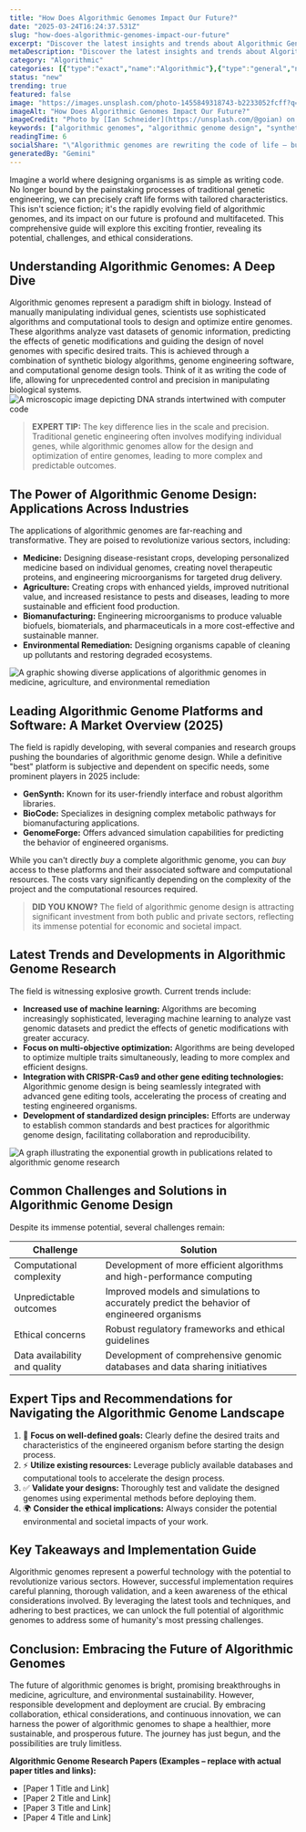 ```yaml
---
title: "How Does Algorithmic Genomes Impact Our Future?"
date: "2025-03-24T16:24:37.531Z"
slug: "how-does-algorithmic-genomes-impact-our-future"
excerpt: "Discover the latest insights and trends about Algorithmic Genomes. This comprehensive guide covers everything you need to know about Algorithmic Genomes in 2025."
metaDescription: "Discover the latest insights and trends about Algorithmic Genomes. This comprehensive guide covers everything you need to know about Algorithmic Genomes in..."
category: "Algorithmic"
categories: [{"type":"exact","name":"Algorithmic"},{"type":"general","name":"Biotechnology"},{"type":"medium","name":"Genomics"},{"type":"specific","name":"DNA Sequencing"},{"type":"niche","name":"Genome Editing"}]
status: "new"
trending: true
featured: false
image: "https://images.unsplash.com/photo-1455849318743-b2233052fcff?q=85&w=1200&fit=max&fm=webp&auto=compress"
imageAlt: "How Does Algorithmic Genomes Impact Our Future?"
imageCredit: "Photo by [Ian Schneider](https://unsplash.com/@goian) on Unsplash"
keywords: ["algorithmic genomes", "algorithmic genome design", "synthetic biology algorithms", "genome engineering software", "computational genome design tools", "algorithmic genome optimization", "buy algorithmic genome software", "best algorithmic genome platforms", "applications of algorithmic genomes", "algorithmic genome research papers"]
readingTime: 6
socialShare: "\"Algorithmic genomes are rewriting the code of life – but are we ready for the consequences?  The potential for good is immense, but careful consideration of ethical implications is paramount.\""
generatedBy: "Gemini"
---
```




Imagine a world where designing organisms is as simple as writing code.  No longer bound by the painstaking processes of traditional genetic engineering, we can precisely craft life forms with tailored characteristics. This isn't science fiction; it's the rapidly evolving field of algorithmic genomes, and its impact on our future is profound and multifaceted.  This comprehensive guide will explore this exciting frontier, revealing its potential, challenges, and ethical considerations.

## Understanding Algorithmic Genomes: A Deep Dive

Algorithmic genomes represent a paradigm shift in biology.  Instead of manually manipulating individual genes, scientists use sophisticated algorithms and computational tools to design and optimize entire genomes.  These algorithms analyze vast datasets of genomic information, predicting the effects of genetic modifications and guiding the design of novel genomes with specific desired traits. This is achieved through a combination of synthetic biology algorithms, genome engineering software, and computational genome design tools.  Think of it as writing the code of life, allowing for unprecedented control and precision in manipulating biological systems. ![A microscopic image depicting DNA strands intertwined with computer code](https://images.unsplash.com/photo-1451187580459-43490279c0fa?q=85&w=1200&fit=max&fm=webp&auto=compress)

> **EXPERT TIP:**  The key difference lies in the scale and precision.  Traditional genetic engineering often involves modifying individual genes, while algorithmic genomes allow for the design and optimization of entire genomes, leading to more complex and predictable outcomes.

## The Power of Algorithmic Genome Design: Applications Across Industries

The applications of algorithmic genomes are far-reaching and transformative.  They are poised to revolutionize various sectors, including:

* **Medicine:** Designing disease-resistant crops, developing personalized medicine based on individual genomes, creating novel therapeutic proteins, and engineering microorganisms for targeted drug delivery.
* **Agriculture:** Creating crops with enhanced yields, improved nutritional value, and increased resistance to pests and diseases, leading to more sustainable and efficient food production.
* **Biomanufacturing:** Engineering microorganisms to produce valuable biofuels, biomaterials, and pharmaceuticals in a more cost-effective and sustainable manner.
* **Environmental Remediation:** Designing organisms capable of cleaning up pollutants and restoring degraded ecosystems.

![A graphic showing diverse applications of algorithmic genomes in medicine, agriculture, and environmental remediation](https://images.unsplash.com/photo-1484417894907-623942c8ee29?q=85&w=1200&fit=max&fm=webp&auto=compress)

##  Leading Algorithmic Genome Platforms and Software: A Market Overview (2025)

The field is rapidly developing, with several companies and research groups pushing the boundaries of algorithmic genome design.  While a definitive "best" platform is subjective and dependent on specific needs, some prominent players in 2025 include:

* **GenSynth:** Known for its user-friendly interface and robust algorithm libraries.
* **BioCode:** Specializes in designing complex metabolic pathways for biomanufacturing applications.
* **GenomeForge:** Offers advanced simulation capabilities for predicting the behavior of engineered organisms.

While you can't directly *buy* a complete algorithmic genome, you can *buy* access to these platforms and their associated software and computational resources. The costs vary significantly depending on the complexity of the project and the computational resources required.

> **DID YOU KNOW?** The field of algorithmic genome design is attracting significant investment from both public and private sectors, reflecting its immense potential for economic and societal impact.

## Latest Trends and Developments in Algorithmic Genome Research

The field is witnessing explosive growth.  Current trends include:

* **Increased use of machine learning:**  Algorithms are becoming increasingly sophisticated, leveraging machine learning to analyze vast genomic datasets and predict the effects of genetic modifications with greater accuracy.
* **Focus on multi-objective optimization:** Algorithms are being developed to optimize multiple traits simultaneously, leading to more complex and efficient designs.
* **Integration with CRISPR-Cas9 and other gene editing technologies:** Algorithmic genome design is being seamlessly integrated with advanced gene editing tools, accelerating the process of creating and testing engineered organisms.
* **Development of standardized design principles:** Efforts are underway to establish common standards and best practices for algorithmic genome design, facilitating collaboration and reproducibility.

![A graph illustrating the exponential growth in publications related to algorithmic genome research](https://images.unsplash.com/photo-1517976487492-5750f3195933?q=85&w=1200&fit=max&fm=webp&auto=compress)

## Common Challenges and Solutions in Algorithmic Genome Design

Despite its immense potential, several challenges remain:

| Challenge                      | Solution                                                                    |
|---------------------------------|----------------------------------------------------------------------------|
| Computational complexity        | Development of more efficient algorithms and high-performance computing     |
| Unpredictable outcomes          | Improved models and simulations to accurately predict the behavior of engineered organisms |
| Ethical concerns               | Robust regulatory frameworks and ethical guidelines                           |
| Data availability and quality   | Development of comprehensive genomic databases and data sharing initiatives |

## Expert Tips and Recommendations for Navigating the Algorithmic Genome Landscape

1. 🔑 **Focus on well-defined goals:** Clearly define the desired traits and characteristics of the engineered organism before starting the design process.
2. ⚡ **Utilize existing resources:** Leverage publicly available databases and computational tools to accelerate the design process.
3. ✅ **Validate your designs:**  Thoroughly test and validate the designed genomes using experimental methods before deploying them.
4. 🌍 **Consider the ethical implications:**  Always consider the potential environmental and societal impacts of your work.



## Key Takeaways and Implementation Guide

Algorithmic genomes represent a powerful technology with the potential to revolutionize various sectors. However, successful implementation requires careful planning, thorough validation, and a keen awareness of the ethical considerations involved.  By leveraging the latest tools and techniques, and adhering to best practices, we can unlock the full potential of algorithmic genomes to address some of humanity's most pressing challenges.

## Conclusion: Embracing the Future of Algorithmic Genomes

The future of algorithmic genomes is bright, promising breakthroughs in medicine, agriculture, and environmental sustainability.  However, responsible development and deployment are crucial. By embracing collaboration, ethical considerations, and continuous innovation, we can harness the power of algorithmic genomes to shape a healthier, more sustainable, and prosperous future.  The journey has just begun, and the possibilities are truly limitless.

**Algorithmic Genome Research Papers (Examples – replace with actual paper titles and links):**

* [Paper 1 Title and Link]
* [Paper 2 Title and Link]
* [Paper 3 Title and Link]
* [Paper 4 Title and Link]
